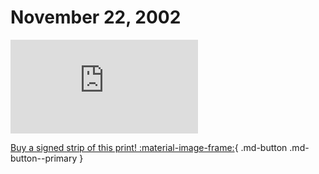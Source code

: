 # November 22, 2002

![](https://www.achewood.com/comic.php?date=11222002)

[Buy a signed strip of this print! :material-image-frame:](https://achewood-holiday-pop-up.myshopify.com/products/strip#11222002){ .md-button .md-button--primary }
